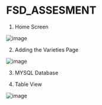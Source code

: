 # FSD_ASSESMENT 

1) Home Screen

![image](https://user-images.githubusercontent.com/55350436/179600452-2bc1a26a-3681-49bd-b602-d4ab9d89cb1e.png)

2) Adding the Varieties Page

![image](https://user-images.githubusercontent.com/55350436/179600605-07a0291e-28f8-44db-a4cf-4033afef4689.png)

3) MYSQL Database


4) Table View

![image](https://user-images.githubusercontent.com/55350436/179600989-0735f813-504d-45a8-bc44-2d3fb10878db.png)

